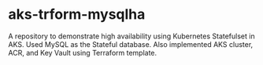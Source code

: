 # aks-trform-mysqlha
A repository to demonstrate high availability using Kubernetes Statefulset in AKS. Used MySQL as the Stateful database. Also implemented AKS cluster, ACR, and Key Vault using Terraform template.

